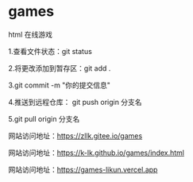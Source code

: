# games
html 在线游戏

1.查看文件状态：git status

2.将更改添加到暂存区：git add .

3.git commit -m "你的提交信息"

4.推送到远程仓库： git push origin 分支名

5.git pull origin 分支名

网站访问地址：https://zllk.gitee.io/games

网站访问地址：https://k-lk.github.io/games/index.html

网站访问地址：https://games-likun.vercel.app